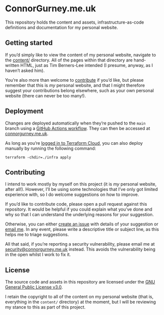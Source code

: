 # ConnorGurney.me.uk

This repository holds the content and assets, infrastructure-as-code definitions and documentation for my personal website.

## Getting started

If you’d simply like to view the content of my personal website, navigate to the [content/](./content/) directory. All of the pages within that directory are hand-written HTML, just as Tim Berners-Lee intended (I presume, anyway, as I haven’t asked him).

You’re also more than welcome to [contribute](#contributing) if you’d like, but please remember that this is _my_ personal website, and that I might therefore suggest your contributions belong elsewhere, such as your own personal website (there can never be too many!).

## Deployment

Changes are deployed automatically when they’re pushed to the `main` branch using a [GitHub Actions workflow](./.github/workflows/deploy.yml). They can then be accessed at [connorgurney.me.uk](https://www.connorgurney.me.uk).

As long as you’re [logged in to Terraform Cloud](https://developer.hashicorp.com/terraform/tutorials/cloud-get-started/cloud-login), you can also deploy manually by running the following command:

```shell
terraform -chdir=./infra apply
```

## Contributing

I intend to work mostly by myself on this project (it is _my_ personal website, after all!). However, I’ll be using some technologies that I’ve only got limited experience with, so I do welcome suggestions on how to improve.

If you’d like to contribute code, please open a pull request against this repository. It would be helpful if you could explain what you’ve done and why so that I can understand the underlying reasons for your suggestion.

Otherwise, you can either [create an issue](https://github.com/connorgurney/cgmeuk/issues) with details of your suggestion or [email me](mailto:webmaster@connorgurney.me.uk). In any event, please write a descriptive title or subject line, as this helps me to triage suggestions.

All that said, if you’re reporting a security vulnerability, please email me at [security@connorgurney.me.uk](mailto:security@connorgurney.me.uk) instead. This avoids the vulnerability being in the open whilst I work to fix it.

## License

The source code and assets in this repository are licensed under the [GNU General Public License v3.0](./LICENSE.md).

I retain the copyright to all of the content on my personal website (that is, everything in the `content/` directory) at the moment, but I will be reviewing my stance to this as part of this project.
